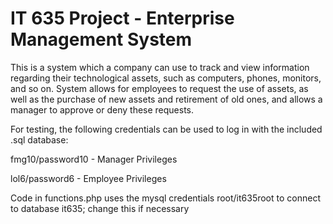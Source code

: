 # IT 635 Project - Enterprise Management System
This is a system which a company can use to track and view information regarding their technological assets, such as computers, phones, monitors, and so on. System allows for employees to request the use of assets, as well as the purchase of new assets and retirement of old ones, and allows a manager to approve or deny these requests.

For testing, the following credentials can be used to log in with the included .sql database:

fmg10/password10 - Manager Privileges

lol6/password6 - Employee Privileges

Code in functions.php uses the mysql credentials root/it635root to connect to database it635; change this if necessary
